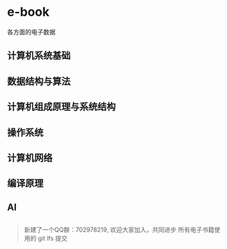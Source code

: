 # e-book
各方面的电子数据

## 计算机系统基础


## 数据结构与算法


## 计算机组成原理与系统结构


## 操作系统

## 计算机网络


## 编译原理

## AI

## 










> 新建了一个QQ群：702978219, 欢迎大家加入，共同进步
> 所有电子书籍使用的 git lfs 提交

